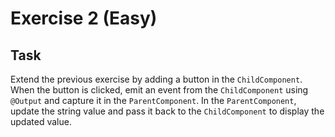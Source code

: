 # Exercise 2 (Easy)
## Task
Extend the previous exercise by adding a button in the `ChildComponent`. When the button is clicked, emit an event from the `ChildComponent` using `@Output` and capture it in the `ParentComponent`. In the `ParentComponent`, update the string value and pass it back to the `ChildComponent` to display the updated value.